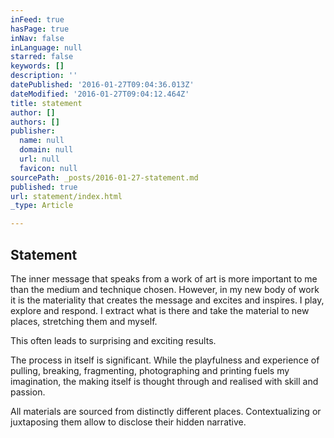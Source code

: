 ```yaml
---
inFeed: true
hasPage: true
inNav: false
inLanguage: null
starred: false
keywords: []
description: ''
datePublished: '2016-01-27T09:04:36.013Z'
dateModified: '2016-01-27T09:04:12.464Z'
title: statement
author: []
authors: []
publisher:
  name: null
  domain: null
  url: null
  favicon: null
sourcePath: _posts/2016-01-27-statement.md
published: true
url: statement/index.html
_type: Article

---
```

## Statement

The inner
message that speaks from a work of art is more important to me than the medium
and technique chosen. However, in my new body of work it is the materiality
that creates the message and excites and inspires. I play, explore and respond.
I extract what is there and take the material to new places, stretching them
and myself.

This often leads to
surprising and exciting results. 

The
process in itself is significant. While the playfulness and experience of
pulling, breaking, fragmenting, photographing and printing fuels my
imagination, the making itself is thought through and realised with skill and
passion. 

All
materials are sourced from distinctly different places. Contextualizing or
juxtaposing them allow to disclose their hidden narrative.